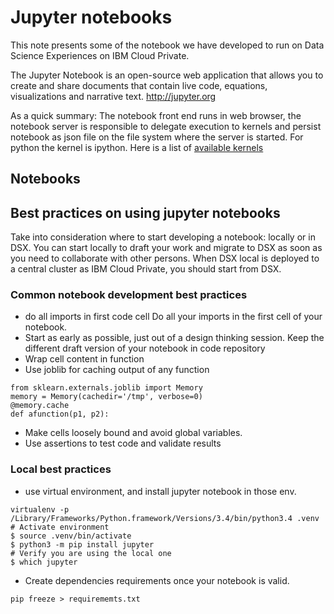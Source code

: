 # Jupyter notebooks
This note presents some of the notebook we have developed to run on Data Science Experiences on IBM Cloud Private.

The Jupyter Notebook is an open-source web application that allows you to create and share documents that contain live code, equations, visualizations and narrative text. http://jupyter.org

As a quick summary: The notebook front end runs in web browser, the notebook server is responsible to delegate execution to kernels and persist notebook as json file on the file system where the server is started.
For python the kernel is ipython. Here is a list of [available kernels](https://github.com/jupyter/jupyter/wiki/Jupyter-kernels)

## Notebooks

## Best practices on using jupyter notebooks
Take into consideration where to start developing a notebook: locally or in DSX. You can start locally to draft your work and migrate to DSX as soon as you need to collaborate with other persons. When DSX local is deployed to a central cluster as IBM Cloud Private, you should start from DSX.

### Common notebook development best practices
* do all imports in first code cell
Do all your imports in the first cell of your notebook.
* Start as early as possible, just out of a design thinking session. Keep the different draft version of your notebook in code repository
* Wrap cell content in function
* Use joblib for caching output of any function
```
from sklearn.externals.joblib import Memory
memory = Memory(cachedir='/tmp', verbose=0)
@memory.cache
def afunction(p1, p2):
```
* Make cells loosely bound and avoid global variables.
* Use assertions to test code and validate results

### Local best practices
* use virtual environment, and install jupyter notebook in those env.
```
virtualenv -p /Library/Frameworks/Python.framework/Versions/3.4/bin/python3.4 .venv
# Activate environment
$ source .venv/bin/activate
$ python3 -m pip install jupyter
# Verify you are using the local one
$ which jupyter
```
* Create dependencies requirements once your notebook is valid.
```
pip freeze > requirememts.txt
```
